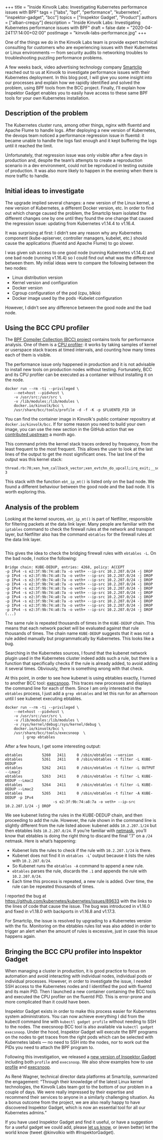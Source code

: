 +++
title = "Inside Kinvolk Labs: Investigating Kubernetes performance issues with BPF"
tags = ["labs", "bpf", "performance", "kubernetes", "inspektor-gadget", "bcc"]
topics = ["Inspektor Gadget", "Product"]
authors = ["alban-crequy"]
description = "Inside Kinvolk Labs: Investigating Kubernetes performance issues with BPF"
draft = false
date = "2020-04-24T17:14:00+02:00"
postImage = "kinvolk-labs-performance.jpg"
+++

One of the things we do in the Kinvolk Labs team is provide expert technical
consulting for customers who are experiencing issues with their Kubernetes or
Linux environments — from security audits to networking troubles to
troubleshooting puzzling performance problems.

A few weeks back, video advertising technology company
[Smartclip](https://www.smartclip.com) reached out to us at Kinvolk to
investigate performance issues with their Kubernetes deployment. In this blog
post, I will give you some insight into our processes and explain how we
rapidly identified and solved the problem, using BPF tools from the BCC
project. Finally, I’ll explain how Inspektor Gadget enables you to easily have
access to these same BPF tools for your own Kubernetes installation.

## Description of the problem

The Kubernetes cluster runs, among other things, nginx with fluentd and Apache
Flume to handle logs. After deploying a new version of Kubernetes, the devops
team noticed a performance regression issue in fluentd: it became unable to
handle the logs fast enough and it kept buffering the logs until it reached the
limit.

Unfortunately, that regression issue was only visible after a few days in
production and, despite the team’s attempts to create a reproduction scenario
in a dev environment, could not be reproduced in testing outside of production.
It was also more likely to happen in the evening when there is more traffic to
handle.

## Initial ideas to investigate

The upgrade implied several changes: a new version of the Linux kernel, a new
version of Kubernetes, a different Docker version, etc. In order to find out
which change caused the problem, the Smartclip team isolated the different
changes one by one until they found the one change that caused the regression
issue: updating from Kubernetes v1.14.4 to v1.16.4.

It was surprising at first: I didn’t see any reason why any Kubernetes
component  (kube-apiserver, controller managers, kubelet, etc.) should cause
the applications (fluentd and Apache Flume) to go slower.

I was given ssh access to one good node (running Kubernetes v1.14.4) and one
bad node (running v1.16.4) so I could find out what was the difference between
them. My initial ideas were to compare the following between the two nodes:

- Linux distribution version
- Kernel version and configuration
- Docker version
- Cgroup configuration of the pod (cpu, blkio)
- Docker image used by the pods
 -Kubelet configuration

However, I didn’t see any difference between the good node and the bad node.

## Using the BCC CPU profiler

The [BPF Compiler Collection (BCC) project](https://github.com/iovisor/bcc)
contains tools for performance analysis. One of them is a [CPU
profiler](https://github.com/iovisor/bcc/blob/master/tools/profile_example.txt):
it works by taking samples of kernel or userspace stack traces at timed
intervals, and counting how many times each of them is visible.

The performance issue only happened in production and it is not advisable to
install new tools on production nodes without testing. Fortunately, BCC and its
CPU profiler can be executed as a container without installing it on the node.

```
docker run --rm -ti --privileged \
    --net=host --pid=host \
    -v /usr/src:/usr/src \
    -v /lib/modules:/lib/modules \
    docker.io/kinvolk/bcc \
    /usr/share/bcc/tools/profile -d -f -K -p $FLUENTD_PID 10
```

You can find the container image in Kinvolk's public container repository at
`docker.io/kinvolk/bcc`. If for some reason you need to build your own image,
you can use the new section in the GitHub action that we [contributed
upstream](https://github.com/iovisor/bcc/pull/2797) a month ago.

This command prints the kernel stack traces ordered by frequency, from the
least frequent to the most frequent. This allows the user to look at the last
lines of the output to get the most significant ones. The last line of the
output was this kernel stack:

```
thread.rb:70;xen_hvm_callback_vector;xen_evtchn_do_upcall;irq_exit;__softirqentry_text_start;net_rx_action;ena_io_poll;ena_clean_rx_irq;napi_gro_receive;netif_receive_skb_internal;__netif_receive_skb;__netif_receive_skb_core;ip_rcv;ip_rcv_finish;ip_forward;ip_forward_finish;ip_output;ip_finish_output;ip_finish_output2;dev_queue_xmit;__dev_queue_xmit;__qdisc_run;sch_direct_xmit;dev_hard_start_xmit;br_dev_xmit;br_forward;__br_forward;nf_hook_slow;ebt_out_hook;ebt_in_hook;ebt_ip_mt;ebt_ip_mt 3
```

This stack with the function `ebt_ip_mt()` is listed only on the bad node. We
found a different behaviour between the good node and the bad node. It is worth
exploring this.

## Analysis of the problem

Looking at the kernel sources, `ebt_ip_mt()` is part of Netfilter, responsible
for filtering packets at the data link layer. Many people are familiar with the
`iptables` command to check the firewall rules at the network and transport
layer, but Netfilter also has the command `ebtables` for the firewall rules at
the data link layer.

<figure class="img-fluid" role="presentation">
	<img src="/media/ebtables.png" class="img-fluid" alt="">
</figure>

This gives the idea to check the bridging firewall rules with `ebtables -L`. On
the bad node, I notice the following:

```
Bridge chain: KUBE-DEDUP, entries: 4268, policy: ACCEPT
-p IPv4 -s e2:3f:9b:74:a8:7a -o veth+ --ip-src 10.2.207.0/24 -j DROP
-p IPv4 -s e2:3f:9b:74:a8:7a -o veth+ --ip-src 10.2.207.0/24 -j DROP
-p IPv4 -s e2:3f:9b:74:a8:7a -o veth+ --ip-src 10.2.207.0/24 -j DROP
-p IPv4 -s e2:3f:9b:74:a8:7a -o veth+ --ip-src 10.2.207.0/24 -j DROP
-p IPv4 -s e2:3f:9b:74:a8:7a -o veth+ --ip-src 10.2.207.0/24 -j DROP
-p IPv4 -s e2:3f:9b:74:a8:7a -o veth+ --ip-src 10.2.207.0/24 -j DROP
-p IPv4 -s e2:3f:9b:74:a8:7a -o veth+ --ip-src 10.2.207.0/24 -j DROP
-p IPv4 -s e2:3f:9b:74:a8:7a -o veth+ --ip-src 10.2.207.0/24 -j DROP
-p IPv4 -s e2:3f:9b:74:a8:7a -o veth+ --ip-src 10.2.207.0/24 -j DROP
-p IPv4 -s e2:3f:9b:74:a8:7a -o veth+ --ip-src 10.2.207.0/24 -j DROP
(...)
```

The same rule is repeated thousands of times in the `KUBE-DEDUP` chain. This
means that each network packet will be evaluated against that rule thousands of
times. The chain name `KUBE-DEDUP` suggests that it was not a rule added
manually but programmatically by Kubernetes. This looks like a bug.

Searching in the Kubernetes sources, I found that the kubenet network plugin
used in the Kubernetes cluster indeed adds such a rule, but there is a function
that specifically checks if the rule is already added, to avoid adding it
several times. Obviously, there is something wrong with that check.

At this point, in order to see how kubenet is using ebtables exactly, I turned
to another BCC tool:
[execsnoop](https://github.com/iovisor/bcc/blob/master/tools/execsnoop_example.txt).
This traces new processes and displays the command line for each of them. Since
I am only interested in the `ebtables` process, I just add a `grep ebtables`
and let this run for an afternoon until I see kubenet executing ebtables.

```
docker run --rm -ti --privileged \
    --net=host --pid=host \
    -v /usr/src:/usr/src \
    -v /lib/modules:/lib/modules \
    -v /sys/kernel/debug:/sys/kernel/debug \
    docker.io/kinvolk/bcc \
    /usr/share/bcc/tools/execsnoop  \
        | grep ebtables
```

After a few hours, I get some interesting output:

```
ebtables         5260   2411     0 /sbin/ebtables --version
ebtables         5261   2411     0 /sbin/ebtables -t filter -L KUBE-DEDUP
ebtables         5262   2411     0 /sbin/ebtables -t filter -L OUTPUT --Lmac2
ebtables         5263   2411     0 /sbin/ebtables -t filter -L KUBE-DEDUP --Lmac2
ebtables         5264   2411     0 /sbin/ebtables -t filter -L KUBE-DEDUP --Lmac2
ebtables         5265   2411     0 /sbin/ebtables -t filter -A KUBE-DEDUP -p IPv4
                      -s e2:3f:9b:74:a8:7a -o veth+ --ip-src 10.2.207.1/24 -j DROP
```

We see kubenet listing the rules in the KUBE-DEDUP chain, and then proceeding
to add the rule. However, the rule shown in the command line is slightly
different from the rule listed above: kubenet adds `10.2.207.1/24` but then
ebtables lists `10.2.207.0/24`. If you’re familiar with
[netmask](https://en.wikipedia.org/wiki/Subnetwork), you’ll know that ebtables
is doing the right thing to discard the final “.1” on a `/24` netmask. Here is
what’s happening:

- Kubenet lists the rules to check if the rule with `10.2.207.1/24` is there.
- Kubenet does not find it in `ebtables -L`’ output because it lists the rules with `10.2.207.0/24`.
- So Kubenet runs the `ebtables -A` command to append a new rule.
- `ebtables` parses the rule, discards the `.1` and appends the rule with `10.2.207.0/24`.
- Each time this process is repeated, a new rule is added. Over time, the rule can be repeated thousands of times.

I reported the bug at https://github.com/kubernetes/kubernetes/issues/89633
with the links to the lines of code that cause the issue. The bug was
introduced in v1.16.0 and fixed in v1.18.0 with backports in v1.16.8 and
v1.17.3.

For Smartclip, the issue is resolved by upgrading to a Kubernetes version with
the fix. Monitoring on the ebtables rules list was also added in order to
trigger an alert when the amount of rules is excessive, just in case this issue
happens again.

## Bringing the BCC CPU profiler into Inspektor Gadget

When managing a cluster in production, it is good practice to focus on
automation and avoid interacting with individual nodes, individual pods or
individual processes. However, in order to investigate the issue, I needed SSH
access to the Kubernetes nodes and I identified the pod with fluentd and its
main PID. Then I launched a new container containing the BCC tools and executed
the CPU profiler on the fluentd PID. This is error-prone and more complicated
than it could have been.

Inspektor Gadget exists in order to make this process easier for Kubernetes
system administrators. You can now achieve everything I did from the kubectl
command line with `kubectl gadget profile` without needing to SSH to the nodes.
The execsnoop BCC tool is also available via `kubectl gadget execsnoop`. Under
the hood, Inspektor Gadget will execute the BPF programs on the nodes to get
traces from the right pods which can be selected with Kubernetes labels — no
need to SSH into the nodes, nor to work out the PIDs you need to attach the BPF
program to.

Following this investigation, we released a [new version of Inspektor
Gadget](https://github.com/kinvolk/inspektor-gadget/releases/tag/v0.1.0-alpha.5)
including both `profile` and `execsnoop`. We also show examples how to use
[profile](https://github.com/kinvolk/inspektor-gadget/blob/master/Documentation/demo-profile.md)
and
[execsnoop](https://github.com/kinvolk/inspektor-gadget/blob/master/Documentation/demo-execsnoop.md).

As René Wagner, technical director data platforms at Smartclip, summarized the
engagement: “Through their knowledge of the latest Linux kernel technologies,
the Kinvolk Labs team got to the bottom of our problem in a couple of days. We
were really impressed by their expertise and recommend their services to anyone
in a similarly challenging situation. As a bonus outcome from the project, we
are also really happy to have discovered Inspektor Gadget, which is now an
essential tool for all our Kubernetes admins.”

If you have used Inspektor Gadget and find it useful, or have a suggestion for
a useful gadget we could add, please [let us know](mailto:hello@kinvolk.io), or
(even better) let the world know (tweet @kinvolkio with #InspektorGadget).
